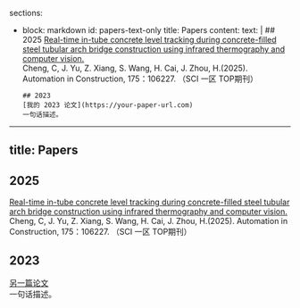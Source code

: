 sections:
  - block: markdown
    id: papers-text-only
    title: Papers
    content:
      text: |
        ## 2025
        [Real-time in-tube concrete level tracking during concrete-filled steel tubular arch bridge construction using infrared thermography and computer vision.](https://your-paper-url.com)  
        Cheng, C, J. Yu, Z. Xiang, S. Wang, H. Cai, J. Zhou, H.(2025). Automation in Construction, 175：106227. （SCI 一区 TOP期刊）

        ## 2023
        [我的 2023 论文](https://your-paper-url.com)  
        一句话描述。
---
title: Papers
---

## 2025
[Real-time in-tube concrete level tracking during concrete-filled steel tubular arch bridge construction using infrared thermography and computer vision.](https://your-paper-url.com)  
Cheng, C, J. Yu, Z. Xiang, S. Wang, H. Cai, J. Zhou, H.(2025). Automation in Construction, 175：106227. （SCI 一区 TOP期刊）

## 2023
[另一篇论文](https://your-paper-url.com)  
一句话描述。
